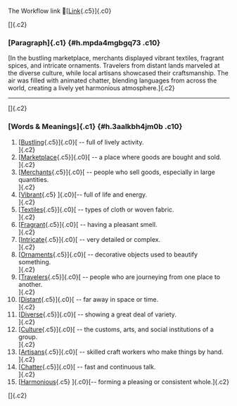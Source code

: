 The Workflow link
👏[[Link](https://www.google.com/url?q=http://www.google.com&sa=D&source=editors&ust=1756024772582262&usg=AOvVaw2H0zw8g6fZoShpf0B2vaaz){.c5}]{.c0}

[]{.c2}

### [Paragraph]{.c1} {#h.mpda4mgbgq73 .c10}

[In the bustling marketplace, merchants displayed vibrant textiles,
fragrant spices, and intricate ornaments. Travelers from distant lands
marveled at the diverse culture, while local artisans showcased their
craftsmanship. The air was filled with animated chatter, blending
languages from across the world, creating a lively yet harmonious
atmosphere.]{.c2}

------------------------------------------------------------------------

[]{.c2}

### [Words & Meanings]{.c1} {#h.3aalkbh4jm0b .c10}

1.  [[Bustling](https://www.google.com/url?q=http://www.google.com&sa=D&source=editors&ust=1756024772583271&usg=AOvVaw3z-KAekPIgctpM9czebs6P){.c5}]{.c0}[ --
    full of lively activity.\
    ]{.c2}
2.  [[Marketplace](https://www.google.com/url?q=http://www.google.com&sa=D&source=editors&ust=1756024772583487&usg=AOvVaw0HxHKPxrUzsxv7sXFgc-WG){.c5}]{.c0}[ --
    a place where goods are bought and sold.\
    ]{.c2}
3.  [[Merchants](https://www.google.com/url?q=http://www.google.com&sa=D&source=editors&ust=1756024772583692&usg=AOvVaw1dk53qc3NObsXeW99eftgt){.c5}]{.c0}[ --
    people who sell goods, especially in large quantities.\
    ]{.c2}
4.  [[Vibrant](https://www.google.com/url?q=http://www.google.com&sa=D&source=editors&ust=1756024772583906&usg=AOvVaw1tCMLvaIwhGhFhLE9RI_S0){.c5}
    ]{.c0}[-- full of life and energy.\
    ]{.c2}
5.  [[Textiles](https://www.google.com/url?q=http://www.google.com&sa=D&source=editors&ust=1756024772584052&usg=AOvVaw2VGZRsFBEkJ2hodHRCt1gz){.c5}]{.c0}[ --
    types of cloth or woven fabric.\
    ]{.c2}
6.  [[Fragrant](https://www.google.com/url?q=http://www.google.com&sa=D&source=editors&ust=1756024772584291&usg=AOvVaw3BHXv081zpirrCt7CSv9xq){.c5}]{.c0}[ --
    having a pleasant smell.\
    ]{.c2}
7.  [[Intricate](https://www.google.com/url?q=http://www.google.com&sa=D&source=editors&ust=1756024772584492&usg=AOvVaw2lzmB4GTvWyKBbW0zHEQr_){.c5}]{.c0}[ --
    very detailed or complex.\
    ]{.c2}
8.  [[Ornaments](https://www.google.com/url?q=http://www.google.com&sa=D&source=editors&ust=1756024772584658&usg=AOvVaw0rvvAYmOMBF0Jv0S0gRB0l){.c5}]{.c0}[ --
    decorative objects used to beautify something.\
    ]{.c2}
9.  [[Travelers](https://www.google.com/url?q=http://www.google.com&sa=D&source=editors&ust=1756024772584896&usg=AOvVaw3fi1CYosUQ0AFSa5DwGhMV){.c5}]{.c0}[ --
    people who are journeying from one place to another.\
    ]{.c2}
10. [[Distant](https://www.google.com/url?q=http://www.google.com&sa=D&source=editors&ust=1756024772585117&usg=AOvVaw0fKPAXH05ixhbf8BRgH0Kl){.c5}]{.c0}[ --
    far away in space or time.\
    ]{.c2}
11. [[Diverse](https://www.google.com/url?q=http://www.google.com&sa=D&source=editors&ust=1756024772585269&usg=AOvVaw108uUgqZVKDK9xHw-kj9Ks){.c5}]{.c0}[ --
    showing a great deal of variety.\
    ]{.c2}
12. [[Culture](https://www.google.com/url?q=http://www.google.com&sa=D&source=editors&ust=1756024772585421&usg=AOvVaw3tG5LhbkNiO4qVGwCU90P9){.c5}]{.c0}[ --
    the customs, arts, and social institutions of a group.\
    ]{.c2}
13. [[Artisans](https://www.google.com/url?q=http://www.google.com&sa=D&source=editors&ust=1756024772585606&usg=AOvVaw09fK1vp22twmB_mG1qnUtN){.c5}]{.c0}[ --
    skilled craft workers who make things by hand.\
    ]{.c2}
14. [[Chatter](https://www.google.com/url?q=http://www.google.com&sa=D&source=editors&ust=1756024772585808&usg=AOvVaw25_uAn80m4g_SjX0IXkfUD){.c5}]{.c0}[ --
    fast and continuous talk.\
    ]{.c2}
15. [[Harmonious](https://www.google.com/url?q=http://www.google.com&sa=D&source=editors&ust=1756024772585962&usg=AOvVaw0XhdzldneTR59hIOVxzVBB){.c5}
    ]{.c0}[-- forming a pleasing or consistent whole.]{.c2}

[]{.c2}
